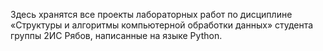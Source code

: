 Здесь хранятся все проекты лабораторных работ по дисциплине «Структуры и алгоритмы компьютерной обработки данных» студента группы 2ИС Рябов, написанные на языке Python.
